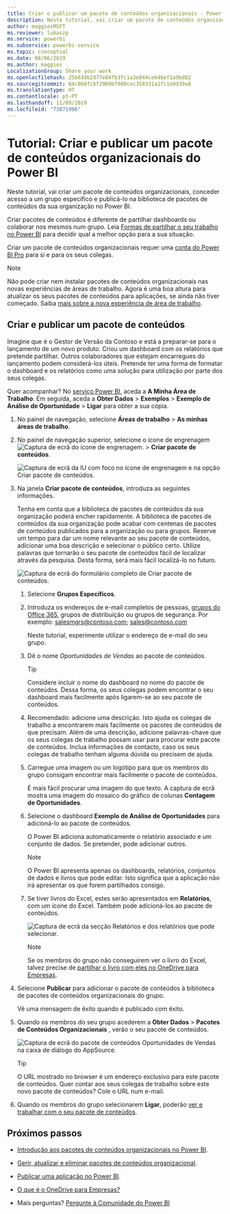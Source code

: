 ```yaml
---
title: Criar e publicar um pacote de conteúdos organizacionais - Power BI
description: Neste tutorial, vai criar um pacote de conteúdos organizacional, restringir o acesso a um grupo específico e publicá-lo na biblioteca de pacotes de conteúdos da sua organização no Power BI.
author: maggiesMSFT
ms.reviewer: lukaszp
ms.service: powerbi
ms.subservice: powerbi-service
ms.topic: conceptual
ms.date: 08/06/2019
ms.author: maggies
LocalizationGroup: Share your work
ms.openlocfilehash: 25b63db2d77e84fb3fc1a3e844ceb46ef1a9bd82
ms.sourcegitcommit: 64c860fcbf2969bf089cec358331a1fc1e0d39a8
ms.translationtype: HT
ms.contentlocale: pt-PT
ms.lasthandoff: 11/09/2019
ms.locfileid: "73871996"
---
```

# <a name="tutorial-create-and-publish-a-power-bi-organizational-content-pack"></a>Tutorial: Criar e publicar um pacote de conteúdos organizacionais do Power BI

Neste tutorial, vai criar um pacote de conteúdos organizacionais, conceder acesso a um grupo específico e publicá-lo na biblioteca de pacotes de conteúdos da sua organização no Power BI.

Criar pacotes de conteúdos é diferente de partilhar dashboards ou colaborar nos mesmos num grupo. Leia [Formas de partilhar o seu trabalho no Power BI](service-how-to-collaborate-distribute-dashboards-reports.md) para decidir qual a melhor opção para a sua situação.

Criar um pacote de conteúdos organizacionais requer uma [conta do Power BI Pro](https://powerbi.microsoft.com/pricing) para si e para os seus colegas.

> [!NOTE]
> Não pode criar nem instalar pacotes de conteúdos organizacionais nas novas experiências de áreas de trabalho. Agora é uma boa altura para atualizar os seus pacotes de conteúdos para aplicações, se ainda não tiver começado. Saiba [mais sobre a nova experiência de área de trabalho](service-create-the-new-workspaces.md).

## <a name="create-and-publish-a-content-pack"></a>Criar e publicar um pacote de conteúdos

Imagine que é o Gestor de Versão da Contoso e está a preparar-se para o lançamento de um novo produto.  Criou um dashboard com os relatórios que pretende partilhar. Outros colaboradores que estejam encarregues do lançamento podem considerá-los úteis. Pretende ter uma forma de formatar o dashboard e os relatórios como uma solução para utilização por parte dos seus colegas.

Quer acompanhar? No [serviço Power BI](https://powerbi.com), aceda a **A Minha Área de Trabalho**. Em seguida, aceda a **Obter Dados** > **Exemplos** > **Exemplo de Análise de Oportunidade** > **Ligar** para obter a sua cópia.

1. No painel de navegação, selecione **Áreas de trabalho** > **As minhas áreas de trabalho**.

1. No painel de navegação superior, selecione o ícone de engrenagem ![Captura de ecrã do ícone de engrenagem.](media/service-organizational-content-pack-create-and-publish/cog.png) > **Criar pacote de conteúdos**.

   ![Captura de ecrã da IU com foco no ícone de engrenagem e na opção Criar pacote de conteúdos.](media/service-organizational-content-pack-create-and-publish/pbi_create_contpk.png)

1. Na janela **Criar pacote de conteúdos**, introduza as seguintes informações.  

   Tenha em conta que a biblioteca de pacotes de conteúdos da sua organização poderá encher rapidamente. A biblioteca de pacotes de conteúdos da sua organização pode acabar com centenas de pacotes de conteúdos publicados para a organização ou para grupos. Reserve um tempo para dar um nome relevante ao seu pacote de conteúdos, adicionar uma boa descrição e selecionar o público certo.  Utilize palavras que tornarão o seu pacote de conteúdos fácil de localizar através da pesquisa. Desta forma, será mais fácil localizá-lo no futuro.

      ![Captura de ecrã do formulário completo de Criar pacote de conteúdos.](media/service-organizational-content-pack-create-and-publish/cpwindow.png)

    1. Selecione **Grupos Específicos**.

    1. Introduza os endereços de e-mail completos de pessoas, [grupos do Office 365](https://support.office.com/article/Create-a-group-in-Office-365-7124dc4c-1de9-40d4-b096-e8add19209e9), grupos de distribuição ou grupos de segurança. Por exemplo: salesmgrs@contoso.com; sales@contoso.com

        Neste tutorial, experimente utilizar o endereço de e-mail do seu grupo.

    1. Dê o nome *Oportunidades de Vendas* ao pacote de conteúdos.

        > [!TIP]
        > Considere incluir o nome do dashboard no nome do pacote de conteúdos. Dessa forma, os seus colegas podem encontrar o seu dashboard mais facilmente após ligarem-se ao seu pacote de conteúdos.

    1. Recomendado: adicione uma descrição. Isto ajuda os colegas de trabalho a encontrarem mais facilmente os pacotes de conteúdos de que precisam. Além de uma descrição, adicione palavras-chave que os seus colegas de trabalho possam usar para procurar este pacote de conteúdos. Inclua informações de contacto, caso os seus colegas de trabalho tenham alguma dúvida ou precisem de ajuda.

    1. Carregue uma imagem ou um logótipo para que os membros do grupo consigam encontrar mais facilmente o pacote de conteúdos.

        É mais fácil procurar uma imagem do que texto. A captura de ecrã mostra uma imagem do mosaico do gráfico de colunas **Contagem de Oportunidades**.

    1. Selecione o dashboard **Exemplo de Análise de Oportunidades** para adicioná-lo ao pacote de conteúdos.

        O Power BI adiciona automaticamente o relatório associado e um conjunto de dados. Se pretender, pode adicionar outros.

       > [!NOTE]
       > O Power BI apresenta apenas os dashboards, relatórios, conjuntos de dados e livros que pode editar. Isto significa que a aplicação não irá apresentar os que forem partilhados consigo.

   1. Se tiver livros do Excel, estes serão apresentados em **Relatórios**, com um ícone do Excel. Também pode adicioná-los ao pacote de conteúdos.

      ![Captura de ecrã da secção Relatórios e dos relatórios que pode selecionar.](media/service-organizational-content-pack-create-and-publish/pbi_orgcontpkexcel.png)

      > [!NOTE]
      > Se os membros do grupo não conseguirem ver o livro do Excel, talvez precise de [partilhar o livro com eles no OneDrive para Empresas](https://support.office.com/article/Share-documents-or-folders-in-Office-365-1fe37332-0f9a-4719-970e-d2578da4941c).

1. Selecione **Publicar** para adicionar o pacote de conteúdos à biblioteca de pacotes de conteúdos organizacionais do grupo.  

   Vê uma mensagem de êxito quando é publicado com êxito.

1. Quando os membros do seu grupo acederem a **Obter Dados** > **Pacotes de Conteúdos Organizacionais** , verão o seu pacote de conteúdos.

   ![Captura de ecrã do pacote de conteúdos Oportunidades de Vendas na caixa de diálogo do AppSource.](media/service-organizational-content-pack-create-and-publish/powerbi-find-content-pack-organization.png)

   > [!TIP]
   > O URL mostrado no browser é um endereço exclusivo para este pacote de conteúdos.  Quer contar aos seus colegas de trabalho sobre este novo pacote de conteúdos?  Cole o URL num e-mail.

1. Quando os membros do grupo selecionarem **Ligar**, poderão [ver e trabalhar com o seu pacote de conteúdos](service-organizational-content-pack-copy-refresh-access.md).

## <a name="next-steps"></a>Próximos passos

* [Introdução aos pacotes de conteúdos organizacionais no Power BI](service-organizational-content-pack-introduction.md).

* [Gerir, atualizar e eliminar pacotes de conteúdos organizacional](service-organizational-content-pack-manage-update-delete.md).

* [Publicar uma aplicação no Power BI](service-create-distribute-apps.md).

* [O que é o OneDrive para Empresas?](https://support.office.com/article/What-is-OneDrive-for-Business-187f90af-056f-47c0-9656-cc0ddca7fdc2)

* Mais perguntas? [Pergunte à Comunidade do Power BI](https://community.powerbi.com/)
